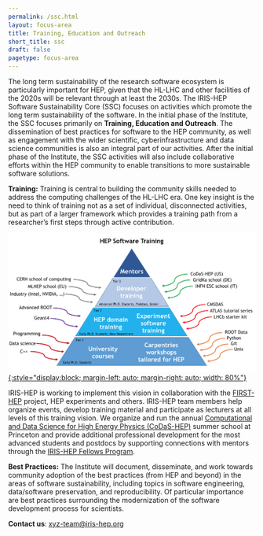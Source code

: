 ```yaml
---
permalink: /ssc.html
layout: focus-area
title: Training, Education and Outreach
short_title: ssc
draft: false
pagetype: focus-area
---
```


The long term sustainability of the research software ecosystem is particularly
important for HEP, given that the HL-LHC and other facilities of the 2020s 
will be relevant through at least the 2030s. The IRIS-HEP Software 
Sustainability Core (SSC) focuses on activities which promote the long term 
sustainability of the software. In the initial phase of the Institute,
the SSC focuses primarily on **Training, Education and Outreach**. 
The dissemination of best practices for software to the HEP community, as well 
as engagement with the wider scientific, cyberinfrastructure and data science 
communities is also an integral part of our activities. After the initial 
phase of the Institute, the SSC activities will also include collaborative 
efforts within the HEP community to enable transitions to more sustainable 
software solutions.

**Training:** Training is central to building the community skills needed to address the computing challenges of the HL-LHC era. One key insight is the need to think of training not as a set of individual, disconnected activities, but as part of a larger framework which provides a training path from a researcher’s first steps through active contribution.

[![Training Framework](/assets/images/Training-Pyramid-small.png){:style="display:block; margin-left: auto; margin-right: auto; width: 80%"}](/assets/images/Training-Pyramid.png)

IRIS-HEP is working to implement this vision in collaboration with the [FIRST-HEP](http://first-hep.org/) project, HEP experiments and others. IRIS-HEP team members help organize events, develop training material and participate as lecturers at all levels of this training vision.
We organize and run the annual [Computational and Data Science for High Energy Physics (CoDaS-HEP)](http://codas-hep.org/) summer school at Princeton and provide additional professional development for the most advanced students and postdocs by supporting connections with mentors through the [IRIS-HEP Fellows Program](/fellows.html).

**Best Practices:** The Institute will document, disseminate, and work towards community adoption of the best practices (from HEP and beyond) in the areas of software sustainability, including topics in software engineering, data/software preservation, and reproducibility. Of particular importance are best practices surrounding the modernization of the software development process for scientists.



  **Contact us**: [xyz-team@iris-hep.org](mailto:xyz-team@iris-hep.org)

<br>
